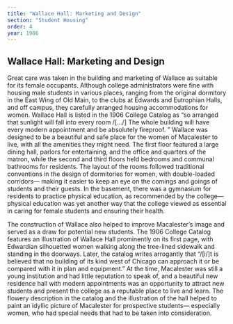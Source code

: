 ```yaml
---
title: "Wallace Hall: Marketing and Design"
section: "Student Housing"
order: 4
year: 1906
---
```

## Wallace Hall: Marketing and Design

Great care was taken in the building and marketing of Wallace as suitable for its female occupants. Although college administrators were fine with housing male students in various places, ranging from the original dormitory in the East Wing of Old Main, to the clubs at Edwards and Eutrophian Halls, and off campus, they carefully arranged housing accommodations for women. Wallace Hall is listed in the 1906 College Catalog as “so arranged that sunlight will fall into every room /[.../] The whole building will have every modern appointment and be absolutely fireproof. ”  Wallace was designed to be a beautiful and safe place for the women of Macalester to live, with all the amenities they might need. The first floor featured a large dining hall, parlors for entertaining, and the office and quarters of the matron, while the second and third floors held bedrooms and communal bathrooms for residents. The layout of the rooms followed traditional conventions in the design of dormitories for women, with double-loaded corridors— making it easier to keep an eye on the comings and goings of students and their guests. In the basement, there was a gymnasium for residents to practice physical education, as recommended by the college— physical education was yet another way that the college viewed as essential in caring for female students and ensuring their health. 

The construction of Wallace also helped to improve Macalester’s image and served as a draw for potential new students. The 1906 College Catalog features an illustration of Wallace Hall prominently on its first page, with Edwardian silhouetted women walking along the tree-lined sidewalk and standing in the doorways. Later, the catalog writes arrogantly that “/[i/]t is believed that no building of its kind west of Chicago can approach it or be compared with it in plan and equipment.” At the time, Macalester was still a young institution and had little reputation to speak of, and a beautiful new residence hall with modern appointments was an opportunity to attract new students and present the college as a reputable place to live and learn. The flowery description in the catalog and the illustration of the hall helped to paint an idyllic picture of Macalester for prospective students— especially women, who had special needs that had to be taken into consideration.